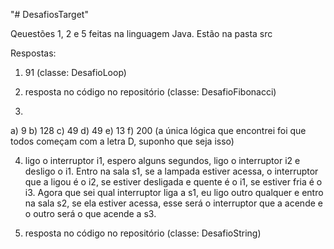 "# DesafiosTarget" 

Qeuestões 1, 2 e 5 feitas na linguagem Java. Estão na pasta src

Respostas:

1. 91 (classe: DesafioLoop)

2. resposta no código no repositório (classe: DesafioFibonacci)

3. 
  a) 9
  b) 128
  c) 49
  d) 49
  e) 13
  f) 200 (a única lógica que encontrei foi que todos começam com a letra D, suponho que seja isso)

4. ligo o interruptor i1, espero alguns segundos, ligo o interruptor i2 e desligo o i1.
Entro na sala s1, se a lampada estiver acessa, o interruptor que a ligou é o i2, se estiver desligada e quente é o i1, se estiver fria é o i3.
Agora que sei qual interruptor liga a s1, eu ligo outro qualquer e entro na sala s2, se ela estiver acessa, esse será o interruptor que a acende e o outro será o que acende a s3.

5. resposta no código no repositório (classe: DesafioString)